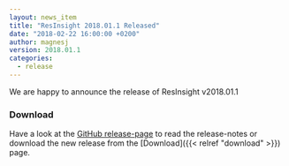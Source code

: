 ```yaml
---
layout: news_item
title: "ResInsight 2018.01.1 Released"
date: "2018-02-22 16:00:00 +0200"
author: magnesj
version: 2018.01.1
categories: 
  - release
---
```

We are happy to announce the release of ResInsight v2018.01.1

### Download
Have a look at the [GitHub release-page](https://github.com/OPM/ResInsight/releases) to read the release-notes 
or download the new release from the [Download]({{< relref "download" >}}) page.
